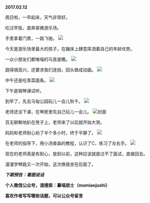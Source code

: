 
          
**2017.02.12**

周日啦，一早起床，天气非常好。

吃过早饭，直奔翠微游乐场。

手里拿着门票，一路飞驰。
![](http://imglf0.nosdn.127.net/img/T3Q1a1hKaitHbkU5ZXh6YUVwcS9TY2RNeEcwMmZ6bWJrS1hVZ0xpTHdRST0.jpg)


今天是游乐场里最大的孩子，在蹦床上肆意挥洒着自己的年龄优势。

一众小朋友们都唯喵的马首是瞻。
![](http://imglf0.nosdn.127.net/img/ZndIRDRVYzlIRFpFRVFHUUdtemVKY0RCYUtKSzkycVlkYjF0ekxab2RCTT0.jpg)


跳得很高兴，还要求我们连拍，回头做成动画。
![](http://imglf.nosdn.127.net/img/VkhvdUR5c1ViaStWMGtxemxVMXpyaE8ycXkwc256U296Sm9xOTIybW1Jcz0.jpg)


中午还是吃青菜面条。
![](http://imglf1.nosdn.127.net/img/K3BWdFMxRlY0RGV1YWg0cDFnck91TTIzZkh2K3B6S2tpcWRQcEpvNjZJRT0.jpg)


下午是钢琴课试听。

到早了，先去马甸公园玩儿一会儿秋千。
![](http://imglf.nosdn.127.net/img/UitaQ1hPYTFUVGZtOHRjcHJUNTRhUURaT3kxOUFBRTRWSEF0cU54VEJkdz0.jpg)


老师还没下课，在琴房里先自己玩儿一会儿。
![](http://imglf1.nosdn.127.net/img/U2xpc1ZyR2VPaDJEQ2EzZnBHdWFZYnkzTFdvaTgwSkR5dnVSOWdxRGU1Yz0.jpg)封面


百无聊赖地趴在凳子上，老师来了以后就开始大哭。

妈妈和老师耐心劝了半个多小时，终于平静了。
![](http://imglf1.nosdn.127.net/img/Si9VdVpqM2RCSFdIQ3g0cjVFM2xnNFgrczFDdVRQaVZvbXI1NTdwSDhwZz0.jpg)


在老师的指导下，用小汤普森的教程，认识了C，练习了左右手。
![](http://imglf1.nosdn.127.net/img/TVMyRHR3NEpMTEVyN2FpZUtYcHZ6WTFDUGQ2LzRlUXMrMWk1VTlNMGJOYz0.jpg)


现在的老师真是有耐心，放到以前，这种应该就是过不了面试，直接回去。

漫漫学琴路又一次开始，这次换我坐在后面了。


***下期预告：看图说话***


**个人微信公众号，请搜索：摹喵居士（momiaojushi）**

**喜欢作者写写哪些话题，可以公众号留言**

        
